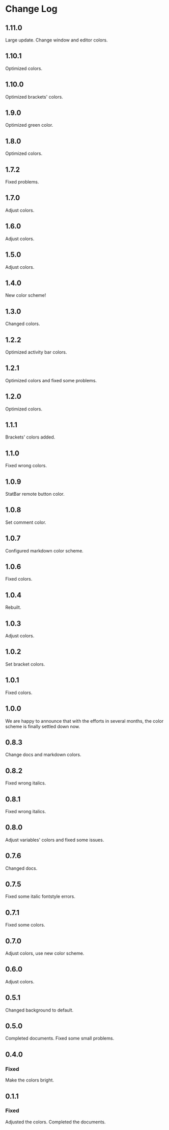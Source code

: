 # Change Log

## 1.11.0

Large update. Change window and editor colors.

## 1.10.1

Optimized colors.

## 1.10.0

Optimized brackets' colors.

## 1.9.0

Optimized green color.

## 1.8.0

Optimized colors.

## 1.7.2

Fixed problems.

## 1.7.0

Adjust colors.

## 1.6.0

Adjust colors.

## 1.5.0

Adjust colors.

## 1.4.0

New color scheme!

## 1.3.0

Changed colors.

## 1.2.2

Optimized activity bar colors.

## 1.2.1

Optimized colors and fixed some problems.

## 1.2.0

Optimized colors.

## 1.1.1

Brackets' colors added.

## 1.1.0

Fixed wrong colors.

## 1.0.9

StatBar remote button color.

## 1.0.8

Set comment color.

## 1.0.7

Configured markdown color scheme.

## 1.0.6

Fixed colors.

## 1.0.4

Rebuilt.

## 1.0.3

Adjust colors.

## 1.0.2

Set bracket colors.

## 1.0.1

Fixed colors.

## 1.0.0

We are happy to announce that with the efforts in several months, the color scheme is finally settled down now.

## 0.8.3

Change docs and markdown colors.

## 0.8.2

Fixed wrong italics.

## 0.8.1

Fixed wrong italics.

## 0.8.0

Adjust variables' colors and fixed some issues.

## 0.7.6

Changed docs.

## 0.7.5

Fixed some italic fontstyle errors.

## 0.7.1

Fixed some colors.

## 0.7.0

Adjust colors, use new color scheme.

## 0.6.0

Adjust colors.

## 0.5.1

Changed background to default.

## 0.5.0

Completed documents. Fixed some small problems.

## 0.4.0

### Fixed

Make the colors bright.

## 0.1.1

### Fixed

Adjusted the colors. Completed the documents.

